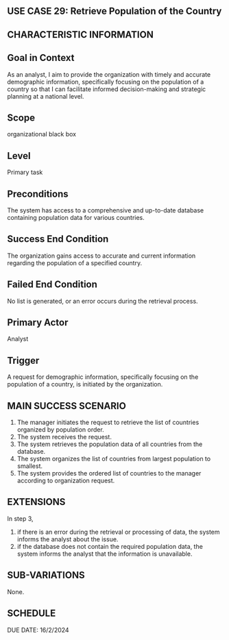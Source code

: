 USE CASE 29: Retrieve   Population of the Country
---------------------------------

CHARACTERISTIC INFORMATION
------------------------------------------------------------------

Goal in Context
---------------------------------

As an analyst, I aim to provide the organization with timely and accurate demographic information, specifically focusing on the population of a country so that I can facilitate informed decision-making and strategic planning at a national level.


Scope
---------------------------------

organizational black box


Level
---------------------------------

Primary task


Preconditions
---------------------------------

The system has access to a comprehensive and up-to-date database containing population data for various countries.



Success End Condition
---------------------------------

The organization gains access to accurate and current information regarding the population of a specified country.


Failed End Condition
---------------------------------

No list is generated, or an error occurs during the retrieval process.

Primary Actor  
---------------------------------

Analyst

Trigger
---------------------------------

A request for demographic information, specifically focusing on the population of a country, is initiated by the organization.


MAIN SUCCESS SCENARIO
---------------------------------

1. The manager initiates the request to retrieve the list of countries organized by population order.
2. The system receives the request.
3. The system retrieves the population data of all countries from the database.
4. The system organizes the list of countries from largest population to smallest.
5. The system provides the ordered list of countries to the manager according to organization request. 


EXTENSIONS
---------------------------------

In step 3,

1. if there is an error during the retrieval or processing of data, the system informs the analyst about the issue.
2. if the database does not contain the required population data, the system informs the analyst that the information is unavailable.


SUB-VARIATIONS
---------------------------------

None.


SCHEDULE
---------------------------------

DUE DATE: 16/2/2024
